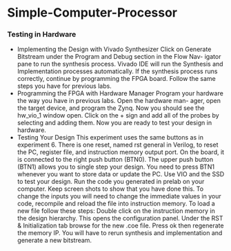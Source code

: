 # Simple-Computer-Processor
### Testing in Hardware
- Implementing the Design with Vivado Synthesizer
Click on Generate Bitstream under the Program and Debug section in the Flow Nav-
igator pane to run the synthesis process. Vivado IDE will run the Synthesis and
Implementation processes automatically.
If the synthesis process runs correctly, continue by programming the FPGA board. Follow the same
steps you have for previous labs.
- Programming the FPGA with Hardware Manager
Program your hardware the way you have in previous labs. Open the hardware man-
ager, open the target device, and program the Zynq.
Now you should see the hw_vio_1 window open. Click on the + sign and add all of the probes by
selecting and adding them. Now you are ready to test your design in hardware.
- Testing Your Design
This experiment uses the same buttons as in experiment 6. There is one reset, named rst general
in Verilog, to reset the PC, register file, and instruction memory output port. On the board, it
is connected to the right push button (BTN0). The upper push button (BTN1) allows you to single
step your design. You need to press BTN1 whenever you want to store data or update the PC.
Use VIO and the SSD to test your design. Run the code you generated in prelab on
your computer. Keep screen shots to show that you have done this.
To change the inputs you will need to change the immediate values in your code, recompile and
reload the file into instruction memory. To load a new file follow these steps: Double click on the
instruction memory in the design hierarchy. This opens the configuration panel. Under the RST
& Initialization tab browse for the new .coe file. Press ok then regenerate the memory IP. You will
have to rerun synthesis and implementation and generate a new bitstream.
